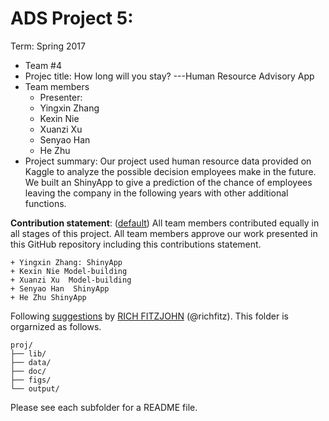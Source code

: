 # ADS Project 5: 

Term: Spring 2017

+ Team #4
+ Projec title: How long will you stay? ---Human Resource Advisory App
+ Team members
	+ Presenter:
	+ Yingxin Zhang
	+ Kexin Nie
	+ Xuanzi Xu
	+ Senyao Han
	+ He Zhu
+ Project summary: Our project used human resource data provided on Kaggle to analyze the possible decision employees make in the future. We built an ShinyApp to give a prediction of the chance of employees leaving the company in the following years with other additional functions. 
	
**Contribution statement**: ([default](doc/a_note_on_contributions.md)) All team members contributed equally in all stages of this project. All team members approve our work presented in this GitHub repository including this contributions statement. 
	
	+ Yingxin Zhang: ShinyApp
	+ Kexin Nie Model-building
	+ Xuanzi Xu  Model-building
	+ Senyao Han  ShinyApp
	+ He Zhu ShinyApp

Following [suggestions](http://nicercode.github.io/blog/2013-04-05-projects/) by [RICH FITZJOHN](http://nicercode.github.io/about/#Team) (@richfitz). This folder is orgarnized as follows.

```
proj/
├── lib/
├── data/
├── doc/
├── figs/
└── output/
```

Please see each subfolder for a README file.
